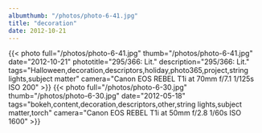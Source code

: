 ```yaml
---
albumthumb: "/photos/photo-6-41.jpg"
title: "decoration"
date: 2012-10-21
---
```

{{< photo full="/photos/photo-6-41.jpg" thumb="/photos/photo-6-41.jpg" date="2012-10-21" phototitle="295/366: Lit." description="295/366: Lit." tags="Halloween,decoration,descriptors,holiday,photo365,project,string lights,subject matter" camera="Canon EOS REBEL T1i at 70mm f/7.1 1/125s ISO 200" >}}
{{< photo full="/photos/photo-6-30.jpg" thumb="/photos/photo-6-30.jpg" date="2012-05-18" tags="bokeh,content,decoration,descriptors,other,string lights,subject matter,torch" camera="Canon EOS REBEL T1i at 50mm f/2.8 1/60s ISO 1600" >}}
